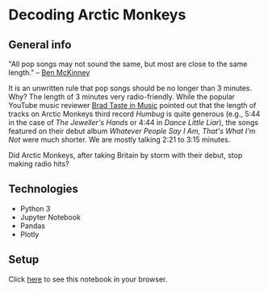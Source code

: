 # Decoding Arctic Monkeys

## General info

"All pop songs may not sound the same, but most are close to the same length." – [Ben McKinney](https://www.vox.com/2014/8/18/6003271/why-are-songs-3-minutes-long)

It is an unwritten rule that pop songs should be no longer than 3 minutes. Why? The length of 3 minutes very radio-friendly. While the popular YouTube music reviewer [Brad Taste in Music](https://www.youtube.com/channel/UChwbfG8UvnLOJ_WgRiAaPBA) pointed out that the length of tracks on Arctic Monkeys third record *Humbug* is quite generous (e.g., 5:44 in the case of *The Jeweller's Hands* or 4:44 in *Dance Little Liar*), the songs featured on their debut album *Whatever People Say I Am, That's What I'm Not* were much shorter. We are mostly talking 2:21 to 3:15 minutes. 

Did Arctic Monkeys, after taking Britain by storm with their debut, stop making radio hits? 

## Technologies

- Python 3
- Jupyter Notebook
- Pandas
- Plotly

## Setup
Click [here](https://github.com/kate2797/decoding-arctic-monkeys/blob/main/arctic-monkeys-track-length.ipynb) to see this notebook in your browser. 
